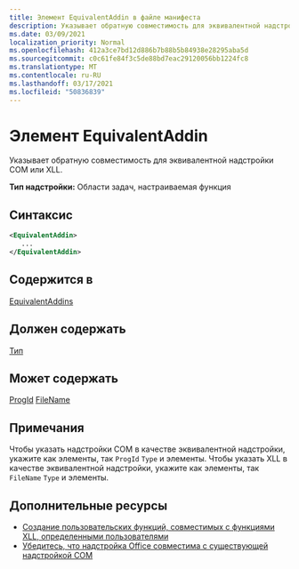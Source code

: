 ```yaml
---
title: Элемент EquivalentAddin в файле манифеста
description: Указывает обратную совместимость для эквивалентной надстройки COM или XLL.
ms.date: 03/09/2021
localization_priority: Normal
ms.openlocfilehash: 412a3ce7bd12d886b7b88b5b84938e28295aba5d
ms.sourcegitcommit: c0c61fe84f3c5de88bd7eac29120056bb1224fc8
ms.translationtype: MT
ms.contentlocale: ru-RU
ms.lasthandoff: 03/17/2021
ms.locfileid: "50836839"
---
```

# <a name="equivalentaddin-element"></a>Элемент EquivalentAddin

Указывает обратную совместимость для эквивалентной надстройки COM или XLL.

**Тип надстройки:** Области задач, настраиваемая функция

## <a name="syntax"></a>Синтаксис

```XML
<EquivalentAddin>
   ...
</EquivalentAddin>
```

## <a name="contained-in"></a>Содержится в

[EquivalentAddins](equivalentaddins.md)

## <a name="must-contain"></a>Должен содержать

[Тип](type.md)

## <a name="can-contain"></a>Может содержать

[ProgId](progid.md) 
 [FileName](filename.md)

## <a name="remarks"></a>Примечания

Чтобы указать надстройки COM в качестве эквивалентной надстройки, укажите как элементы, так `ProgId` `Type` и элементы. Чтобы указать XLL в качестве эквивалентной надстройки, укажите как элементы, так `FileName` `Type` и элементы.

## <a name="see-also"></a>Дополнительные ресурсы

- [Создание пользовательских функций, совместимых с функциями XLL, определенными пользователями](../../excel/make-custom-functions-compatible-with-xll-udf.md)
- [Убедитесь, что надстройка Office совместима с существующей надстройкой COM](../../develop/make-office-add-in-compatible-with-existing-com-add-in.md)